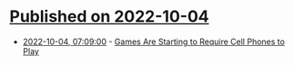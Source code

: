 # [Published on 2022-10-04](index.md)

* [2022-10-04, 07:09:00](https://soylentnews.org/article.pl?sid=22/10/03/1252220&from=rss) - [Games Are Starting to Require Cell Phones to Play](https://soylentnews.org/article.pl?sid=22/10/03/1252220&from=rss)
